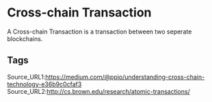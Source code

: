 # Cross-chain Transaction
A Cross-chain Transaction is a transaction between two seperate blockchains.
## Tags
Source_URL1:https://medium.com/@ppio/understanding-cross-chain-technology-e36b9c0cfaf3
Source_URL2:http://cs.brown.edu/research/atomic-transactions/
